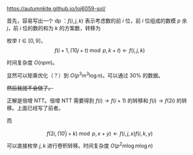 <https://autumnkite.github.io/loj6059-sol/>

首先，容易写出一个 dp ：$f(i,j,k)$ 表示考虑数的前 $i$ 位，前 $i$ 位组成的数模 $p$ 余 $j$，前 $i$ 位的数的和为 $k$ 的方案数，转移为

枚举 $t\in[0,9]$，
$$
f(i+1,(10j+t)\bmod p,k+t)\gets f(i,j,k) 
$$

时间复杂度 $O(npm)$。

显然可以矩乘优化（？）到 $O(p^3m^3\log n)$。可以通过 $30 \%$ 的数据。

~~然后我就不会做了。~~

正解是倍增 NTT。倍增 NTT 需要得到 $f(i)\to f(i+1)$  的转移和 $f(i)\to f(2i)$ 的转移。上面已经写了前者。

而

$$
f(2i,(10^i j+k)\bmod p,x+y)\gets f(i, j, x)f(i,k,y)
$$

可以直接枚举 $j,k$ 进行卷积转移。时间复杂度 $O(p^2m\log m\log n)$